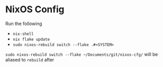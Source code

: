 # NixOS Config

Run the following
* `nix-shell`
* `nix flake update` 
* `sudo nixos-rebuild switch --flake .#<SYSTEM>`

`sudo nixos-rebuild switch --flake ~/Documents/git/nixos-cfg/` will be aliased to `rebuild` after
